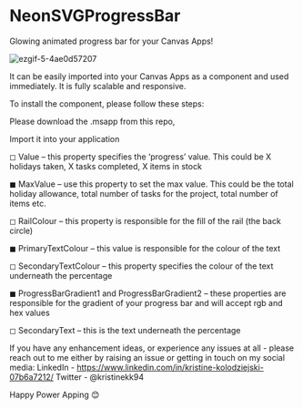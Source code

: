 # NeonSVGProgressBar
Glowing animated progress bar for your Canvas Apps!


![ezgif-5-4ae0d57207](https://user-images.githubusercontent.com/86930618/187742326-1884d715-5d14-4d63-8d27-816b46d2c776.gif)


It can be easily imported into your Canvas Apps as a component and used immediately. It is fully scalable and responsive.

To install the component, please follow these steps:

Please download the .msapp from this repo,

Import it into your application

◻ Value – this property specifies the ‘progress’ value. This could be X holidays taken, X tasks completed, X items in stock

◼ MaxValue – use this property to set the max value. This could be the total holiday allowance, total number of tasks for the project, total number of items etc.

◻ RailColour – this property is responsible for the fill of the rail (the back circle)

◼ PrimaryTextColour – this value is responsible for the colour of the text

◻ SecondaryTextColour – this property specifies the colour of the text underneath the percentage

◼ ProgressBarGradient1 and ProgressBarGradient2 – these properties are responsible for the gradient of your progress bar and will accept rgb and hex values

◻ SecondaryText – this is the text underneath the percentage


If you have any enhancement ideas, or experience any issues at all - please reach out to me either by raising an issue or getting in touch on my social media: LinkedIn - https://www.linkedin.com/in/kristine-kolodziejski-07b6a7212/ Twitter - @kristinekk94

Happy Power Apping 😊
